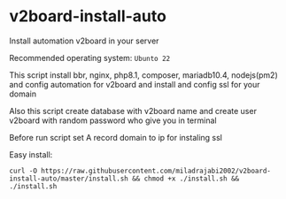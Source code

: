 # v2board-install-auto

Install automation v2board in your server

Recommended operating system: <code>Ubunto 22</code>

This script install bbr, nginx, php8.1, composer, mariadb10.4, nodejs(pm2) and config automation for v2board and install and config ssl for your domain

Also this script create database with v2board name and create user v2board with random password who give you in terminal

Before run script set A record domain to ip for instaling ssl




Easy install:
<pre><code>curl -O https://raw.githubusercontent.com/miladrajabi2002/v2board-install-auto/master/install.sh && chmod +x ./install.sh && ./install.sh</code></pre>
